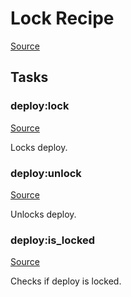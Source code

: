 <!-- DO NOT EDIT THIS FILE! -->
<!-- Instead edit recipe/deploy/lock.php -->
<!-- Then run bin/docgen -->

# Lock Recipe

[Source](/recipe/deploy/lock.php)



## Tasks

### deploy:lock
[Source](https://github.com/deployphp/deployer/blob/master/recipe/deploy/lock.php#L7)

Locks deploy.




### deploy:unlock
[Source](https://github.com/deployphp/deployer/blob/master/recipe/deploy/lock.php#L20)

Unlocks deploy.




### deploy:is_locked
[Source](https://github.com/deployphp/deployer/blob/master/recipe/deploy/lock.php#L25)

Checks if deploy is locked.





